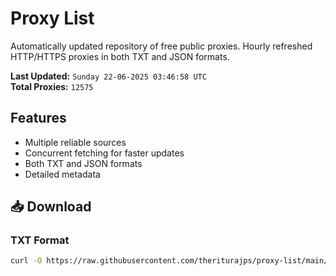 # Proxy List

Automatically updated repository of free public proxies. Hourly refreshed HTTP/HTTPS proxies in both TXT and JSON formats.

**Last Updated:** `Sunday 22-06-2025 03:46:58 UTC`  
**Total Proxies:** `12575`

## Features
- Multiple reliable sources
- Concurrent fetching for faster updates
- Both TXT and JSON formats
- Detailed metadata

## 📥 Download

### TXT Format
```bash
curl -O https://raw.githubusercontent.com/theriturajps/proxy-list/main/proxies.txt